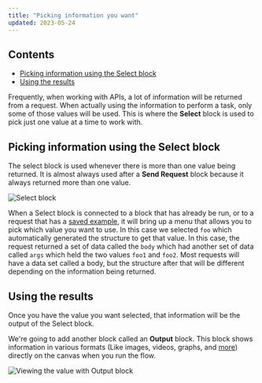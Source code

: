 ```yaml
---
title: "Picking information you want"
updated: 2023-05-24
---
```


## Contents

* [Picking information using the Select block](#picking-information-using-the-select-block)
* [Using the results](#using-the-results)

Frequently, when working with APIs, a lot of information will be returned from a request. When actually using the information to perform a task, only some of those values will be used. This is where the **Select** block is used to pick just one value at a time to work with.

## Picking information using the Select block

The select block is used whenever there is more than one value being returned. It is almost always used after a **Send Request** block because it always returned more than one value.

![Select block](https://assets.postman.com/postman-labs-docs/concepts/the-select-block.gif)

When a Select block is connected to a block that has already be run, or to a request that has a [saved example](/docs/sending-requests/examples/), it will bring up a menu that allows you to pick which value you want to use. In this case we selected `foo` which automatically generated the structure to get that value. In this case, the request returned a set of data called the `body` which had another set of data called `args` which held the two values `foo1` and `foo2`. Most requests will have a data set called a body, but the structure after that will be different depending on the information being returned.

## Using the results

Once you have the value you want selected, that information will be the output of the Select block.

We're going to add another block called an **Output** block. This block shows information in various formats (Like images, videos, graphs, and [more](/docs/postman-flows/tutorials/visualizing-data/)) directly on the canvas when you run the flow.

![Viewing the value with Output block](https://assets.postman.com/postman-labs-docs/concepts/viewing-variable-with-output-block.gif)
